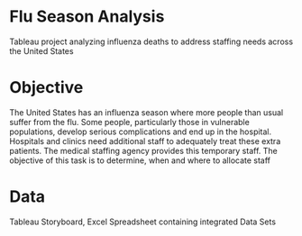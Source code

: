 # Flu Season Analysis
Tableau project analyzing influenza deaths to address staffing needs across the United States

# Objective
The United States has an influenza season where more people than usual
suffer from the flu. Some people, particularly those in vulnerable populations, develop serious
complications and end up in the hospital. Hospitals and clinics need additional staff to
adequately treat these extra patients. The medical staffing agency provides this temporary
staff. The objective of this task is to determine, when and where to allocate staff 

# Data 
Tableau Storyboard, Excel Spreadsheet containing integrated Data Sets
